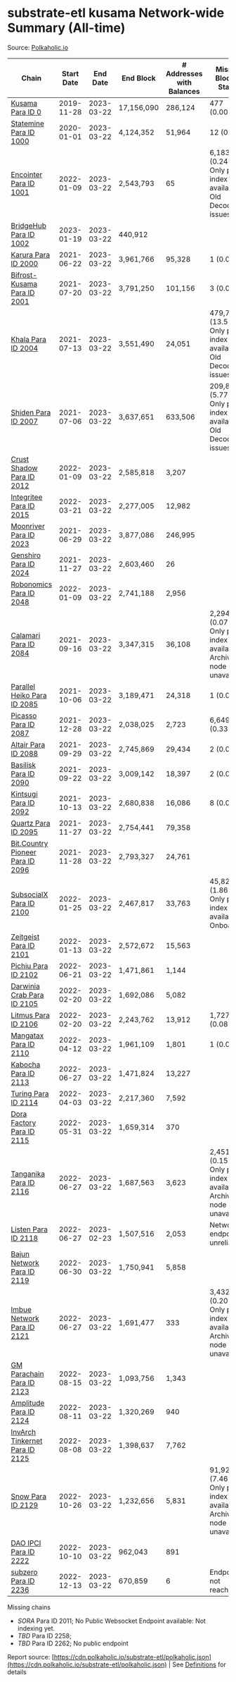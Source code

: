# substrate-etl kusama Network-wide Summary (All-time)

Source: [Polkaholic.io](https://polkaholic.io)


| Chain            | Start Date | End Date | End Block | # Addresses with Balances | Missing Blocks / Status |
| ---------------- | ---------- | ---------| --------- | ------------------------- | ----------------------- |
| [Kusama Para ID 0](/kusama/0-kusama) | 2019-11-28 | 2023-03-22 | 17,156,090 |  286,124 | 477 (0.00%)  |
| [Statemine Para ID 1000](/kusama/1000-statemine) | 2020-01-01 | 2023-03-22 | 4,124,352 |  51,964 | 12 (0.00%)  |
| [Encointer Para ID 1001](/kusama/1001-encointer) | 2022-01-09 | 2023-03-22 | 2,543,793 |  65 | 6,183 (0.24%) Only partial index available: Old Decoding issues |
| [BridgeHub Para ID 1002](/kusama/1002-bridgehub) | 2023-01-19 | 2023-03-22 | 440,912 |   |    |
| [Karura Para ID 2000](/kusama/2000-karura) | 2021-06-22 | 2023-03-22 | 3,961,766 |  95,328 | 1 (0.00%)  |
| [Bifrost-Kusama Para ID 2001](/kusama/2001-bifrost-ksm) | 2021-07-20 | 2023-03-22 | 3,791,250 |  101,156 | 3 (0.00%)  |
| [Khala Para ID 2004](/kusama/2004-khala) | 2021-07-13 | 2023-03-22 | 3,551,490 |  24,051 | 479,738 (13.51%) Only partial index available: Old Decoding issues |
| [Shiden Para ID 2007](/kusama/2007-shiden) | 2021-07-06 | 2023-03-22 | 3,637,651 |  633,506 | 209,844 (5.77%) Only partial index available: Old Decoding issues |
| [Crust Shadow Para ID 2012](/kusama/2012-shadow) | 2022-01-09 | 2023-03-22 | 2,585,818 |  3,207 |    |
| [Integritee Para ID 2015](/kusama/2015-integritee) | 2022-03-21 | 2023-03-22 | 2,277,005 |  12,982 |    |
| [Moonriver Para ID 2023](/kusama/2023-moonriver) | 2021-06-29 | 2023-03-22 | 3,877,086 |  246,995 |    |
| [Genshiro Para ID 2024](/kusama/2024-genshiro) | 2021-11-27 | 2023-03-22 | 2,603,460 |  26 |    |
| [Robonomics Para ID 2048](/kusama/2048-robonomics) | 2022-01-09 | 2023-03-22 | 2,741,188 |  2,956 |    |
| [Calamari Para ID 2084](/kusama/2084-calamari) | 2021-09-16 | 2023-03-22 | 3,347,315 |  36,108 | 2,294 (0.07%) Only partial index available: Archive node unavailable |
| [Parallel Heiko Para ID 2085](/kusama/2085-parallel-heiko) | 2021-10-06 | 2023-03-22 | 3,189,471 |  24,318 | 1 (0.00%)  |
| [Picasso Para ID 2087](/kusama/2087-picasso) | 2021-12-28 | 2023-03-22 | 2,038,025 |  2,723 | 6,649 (0.33%)  |
| [Altair Para ID 2088](/kusama/2088-altair) | 2021-09-29 | 2023-03-22 | 2,745,869 |  29,434 | 2 (0.00%)  |
| [Basilisk Para ID 2090](/kusama/2090-basilisk) | 2021-09-22 | 2023-03-22 | 3,009,142 |  18,397 | 2 (0.00%)  |
| [Kintsugi Para ID 2092](/kusama/2092-kintsugi) | 2021-10-13 | 2023-03-22 | 2,680,838 |  16,086 | 8 (0.00%)  |
| [Quartz Para ID 2095](/kusama/2095-quartz) | 2021-11-27 | 2023-03-22 | 2,754,441 |  79,358 |    |
| [Bit.Country Pioneer Para ID 2096](/kusama/2096-bitcountrypioneer) | 2021-11-28 | 2023-03-22 | 2,793,327 |  24,761 |    |
| [SubsocialX Para ID 2100](/kusama/2100-subsocialx) | 2022-01-25 | 2023-03-22 | 2,467,817 |  33,763 | 45,822 (1.86%) Only partial index available: Onboarding |
| [Zeitgeist Para ID 2101](/kusama/2101-zeitgeist) | 2022-01-13 | 2023-03-22 | 2,572,672 |  15,563 |    |
| [Pichiu Para ID 2102](/kusama/2102-pichiu) | 2022-06-21 | 2023-03-22 | 1,471,861 |  1,144 |    |
| [Darwinia Crab Para ID 2105](/kusama/2105-crab) | 2022-02-20 | 2023-03-22 | 1,692,086 |  5,082 |    |
| [Litmus Para ID 2106](/kusama/2106-litmus) | 2022-02-20 | 2023-03-22 | 2,243,762 |  13,912 | 1,727 (0.08%)  |
| [Mangatax Para ID 2110](/kusama/2110-mangatax) | 2022-04-12 | 2023-03-22 | 1,961,109 |  1,801 | 1 (0.00%)  |
| [Kabocha Para ID 2113](/kusama/2113-kabocha) | 2022-06-27 | 2023-03-22 | 1,471,824 |  13,227 |    |
| [Turing Para ID 2114](/kusama/2114-turing) | 2022-04-03 | 2023-03-22 | 2,217,360 |  7,592 |    |
| [Dora Factory Para ID 2115](/kusama/2115-dorafactory) | 2022-05-31 | 2023-03-22 | 1,659,314 |  370 |    |
| [Tanganika Para ID 2116](/kusama/2116-tanganika) | 2022-06-27 | 2023-03-22 | 1,687,563 |  3,623 | 2,451 (0.15%) Only partial index available: Archive node unavailable |
| [Listen Para ID 2118](/kusama/2118-listen) | 2022-06-27 | 2023-02-23 | 1,507,516 |  2,053 |   Network endpoint unreliable |
| [Bajun Network Para ID 2119](/kusama/2119-bajun) | 2022-06-30 | 2023-03-22 | 1,750,941 |  5,858 |    |
| [Imbue Network Para ID 2121](/kusama/2121-imbue) | 2022-06-27 | 2023-03-22 | 1,691,477 |  333 | 3,432 (0.20%) Only partial index available: Archive node unavailable |
| [GM Parachain Para ID 2123](/kusama/2123-gm) | 2022-08-15 | 2023-03-22 | 1,093,756 |  1,343 |    |
| [Amplitude Para ID 2124](/kusama/2124-amplitude) | 2022-08-11 | 2023-03-22 | 1,320,269 |  940 |    |
| [InvArch Tinkernet Para ID 2125](/kusama/2125-tinkernet) | 2022-08-08 | 2023-03-22 | 1,398,637 |  7,762 |    |
| [Snow Para ID 2129](/kusama/2129-snow) | 2022-10-26 | 2023-03-22 | 1,232,656 |  5,831 | 91,926 (7.46%) Only partial index available: Archive node unavailable |
| [DAO IPCI Para ID 2222](/kusama/2222-daoipci) | 2022-10-10 | 2023-03-22 | 962,043 |  891 |    |
| [subzero Para ID 2236](/kusama/2236-subzero) | 2022-12-13 | 2023-03-22 | 670,859 |  6 |   Endpoint not reachable |

Missing chains


* *SORA* Para ID 2011; No Public Websocket Endpoint available: Not indexing yet.
* *TBD* Para ID 2258; 
* *TBD* Para ID 2262; No public endpoint

Report source: [https://cdn.polkaholic.io/substrate-etl/polkaholic.json](https://cdn.polkaholic.io/substrate-etl/polkaholic.json) | See [Definitions](/DEFINITIONS.md) for details

